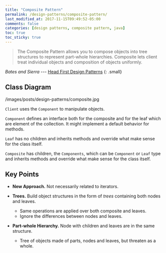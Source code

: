 ```yaml
---
title: "Composite Pattern"
permalink: /design-patterns/composite-pattern/
last_modified_at: 2017-11-15T09:49:52-05:00
comments: false
categories: [design patterns, composite pattern, java]
toc: true
toc_sticky: true
---
```

>The Composite Pattern allows you to compose objects into tree structures to represent part-whole hierarchies. Composite lets client treat individual objects and composition of objects uniformly.

<cite>Bates and Sierra</cite> --- [Head First Design Patterns](http://shop.oreilly.com/product/9780596007126.do)
{: .small}

## Class Diagram

/images/posts/design-patterns/composite.jpg

`Client` uses the `Component` to manipulate objects.

`Component` defines an interface both for the composite and for the leaf which are element of the collection. It might implement a default behavior for methods.

`Leaf` has no children and inherits methods and override what make sense for the class itself.

`Composite` has children, the `Components`, which can be `Component` or `Leaf` type and inherits methods and override what make sense for the class itself.

## Key Points

* __New Approach.__ Not necessarily related to iterators.
* __Trees.__ Build object structures in the form of _trees_ containing both nodes and leaves.
  * Same operations are applied over both composite and leaves.
  * Ignore the differences between nodes and leaves.

* __Part-whole Hierarchy.__ Node with children and leaves are in the same structure.
  * Tree of objects made of parts, nodes and leaves, but threaten as a whole.
